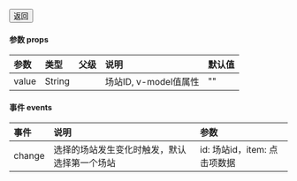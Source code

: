 <!--
 * @Description: 
 * @Version: 1.0
 * @Autor: 梁传会
 * @Date: 2022-07-22 17:24:06
 * @LastEditors: 梁传会
 * @LastEditTime: 2022-07-25 09:10:35
-->

<a href="../../README.md"><button>返回</button></a>


#### 参数 props

| 参数 | 类型 | 父级 | 说明 | 默认值|
| :--- | :---|:---| :--- | :---|
| value | String || 场站ID, v-model值属性 | ""|


#### 事件 events                
                                     
                                     
| 事件 | 说明 | 参数
| :--- | :---|:---
| change | 选择的场站发生变化时触发，默认选择第一个场站 | id: 场站id，item: 点击项数据
